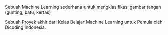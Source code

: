 Sebuah Machine Learning sederhana untuk mengklasifikasi gambar tangan (gunting, batu, kertas)

Sebuah Proyek akhir dari Kelas Belajar Machine Learning untuk Pemula oleh Dicoding Indonesia.
